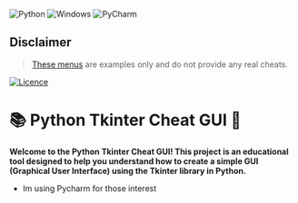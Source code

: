 ![Python](https://img.shields.io/badge/python-3670A0?style=for-the-badge&logo=python&logoColor=ffdd54)
![Windows](https://img.shields.io/badge/Windows-0078D6?style=for-the-badge&logo=windows&logoColor=white)
![PyCharm](https://img.shields.io/badge/pycharm-143?style=for-the-badge&logo=pycharm&logoColor=black&color=black&labelColor=green)

## Disclaimer
> [These menus](https://github.com/Mike4947/Cheat/releases) are examples only and do not provide any real cheats.


[![Licence](https://img.shields.io/github/license/Ileriayo/markdown-badges?style=for-the-badge)](./LICENSE)


# 📚 Python Tkinter Cheat GUI 🐍

**Welcome to the **Python Tkinter Cheat GUI**! This project is an educational tool designed to help you understand how to create a simple GUI (Graphical User Interface) using the Tkinter library in Python.**

* Im using Pycharm for those interest

